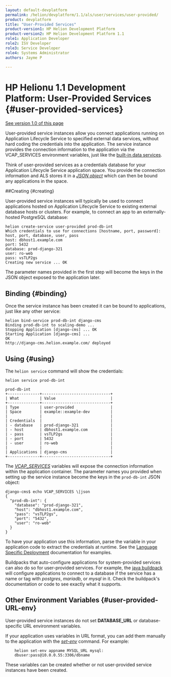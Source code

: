 ```yaml
---
layout: default-devplatform
permalink: /helion/devplatform/1.1/als/user/services/user-provided/
product: devplatform
title: "User-Provided Services"
product-version1: HP Helion Development Platform
product-version2: HP Helion Development Platform 1.1
role1: Application Developer 
role2: ISV Developer
role3: Service Developer
role4: Systems Administrator
authors: Jayme P

---
```

<!--PUBLISHED-->

# HP Helionu 1.1 Development Platform: User-Provided Services {#user-provided-services}
[See version 1.0 of this page](/als/v1/user/services/user-provided/)

User-provided service instances allow you connect applications running
on Application Lifecycle Service to specified external data services, without hard coding the
credentials into the application. The service instance provides the
connection information to the application via the VCAP\_SERVICES environment variables, just like the [built-in data services](/helion/devplatform/1.1/als/user/services/data-services/#data-services).

Think of user-provided services as a credentials database for your Application Lifecycle Service application space. You provide the connection information and ALS stores it in a [*JSON object*](#using) which can then be bound any applications in the space.

##Creating {#creating}

User-provided service instances will typically be used to connect
applications hosted on Application Lifecycle Service to existing external database hosts or clusters. For example, to connect an app to an externally-hosted PostgreSQL database:

    helion create-service user-provided prod-db-int
    Which credentials to use for connections [hostname, port, password]: host, port, database, user, pass
    host: dbhost1.example.com
    port: 5432
    database: prod-django-321
    user: ro-web
    pass: vsTLP2gs
    Creating new service ... OK

The parameter names provided in the first step will become the keys in
the JSON object exposed to the application later.


## Binding {#binding}

Once the service instance has been created it can be bound to
applications, just like any other service:

    helion bind-service prod-db-int django-cms
    Binding prod-db-int to scaling-demo ...
    Stopping Application [django-cms] ... OK
    Starting Application [django-cms] ...
    OK
    http://django-cms.helion.example.com/ deployed

## Using {#using}

The `helion service` command will show the
credentials:

    helion service prod-db-int

    prod-db-int
    +--------------+------------------------------+
    | What         | Value                        |
    +--------------+------------------------------+
    | Type         | user-provided                |
    | Space        | example::example-dev         |
    |              |                              |
    | Credentials  |                              |
    | - database   | prod-django-321              |
    | - host       | dbhost1.example.com          |
    | - pass       | vsTLP2gs                     |
    | - port       | 5432                         |
    | - user       | ro-web                       |
    |              |                              |
    | Applications | django-cms                   |
    +--------------+------------------------------+

The [*VCAP\_SERVICES*](/helion/devplatform/1.1/als/user/services/data-services/#database-services-vcap-services)
variables will expose the connection information within the application
container. The parameter names you provided when setting up the service
instance become the keys in the `prod-db-int` JSON
object:

    django-cms$ echo VCAP_SERVICES \|json
    {
      "prod-db-int": {
        "database": "prod-django-321",
        "host": "dbhost1.example.com",
        "pass": "vsTLP2gs",
        "port": "5432",
        "user": "ro-web"
      }
    }

To have your application use this information, parse the variable in your application code to extract the credentials at runtime. See the [Language Specific Deployment](/helion/devplatform/1.1/als/user/deploy/#language-specific-deployment) documentation for examples.

Buildpacks that auto-configure applications for system-provided services can also do so for user-provided services. For example, the [java buildpack](https://github.com/cloudfoundry/java-buildpack) will configure applications to connect to a database if the service has a name or tag with *postgres*, *mariadb*, or *mysql* in it. Check the buildpack's documentation or code to see exactly what it supports. 

## Other Environment Variables {#user-provided-URL-env} 

User-provided service instances do not set **DATABASE_URL** or 
database-specific URL environment variables. 
 
If your application uses variables in URL format, you can add them manually to the application with the [*set-env*](/helion/devplatform/1.1/als/user/reference/client-ref/management/#command-set-env) command. For example: 
 
		helion set-env appname MYSQL_URL mysql:
		dbuser:pass@10.0.0.55:3306/dbname 
 
These variables can be created whether or not user-provided service instances have been created. 
